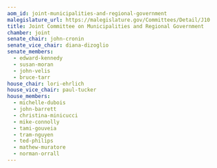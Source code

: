 ```yaml
---
aom_id: joint-municipalities-and-regional-government
malegislature_url: https://malegislature.gov/Committees/Detail/J10
title: Joint Committee on Municipalities and Regional Government
chamber: joint
senate_chair: john-cronin
senate_vice_chair: diana-dizoglio
senate_members:
  - edward-kennedy
  - susan-moran
  - john-velis
  - bruce-tarr
house_chair: lori-ehrlich
house_vice_chair: paul-tucker
house_members:
  - michelle-dubois
  - john-barrett
  - christina-minicucci
  - mike-connolly
  - tami-gouveia
  - tram-nguyen
  - ted-philips
  - mathew-muratore
  - norman-orrall
---
```

